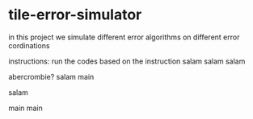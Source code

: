 # tile-error-simulator
in this project we simulate different error algorithms on different error cordinations



instructions:
run the codes based on the instruction
salam
salam
salam

abercrombie?
salam
main

salam

main
main

